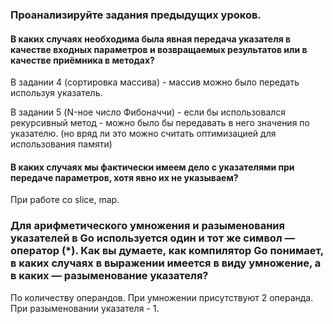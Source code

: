 ### Проанализируйте задания предыдущих уроков.
#### В каких случаях необходима была явная передача указателя в качестве входных параметров и возвращаемых результатов или в качестве приёмника в методах? 

В задании 4 (сортировка массива) - массив можно было передать используя указатель.

В задании 5 (N-ное число Фибоначчи) - если бы использовался рекурсивный метод - можно было бы передавать в него значения по указателю. (но вряд ли это можно считать оптимизацией для использования памяти)

#### В каких случаях мы фактически имеем дело с указателями при передаче параметров, хотя явно их не указываем?

При работе со slice, map.

### Для арифметического умножения и разыменования указателей в Go используется один и тот же символ — оператор (*). Как вы думаете, как компилятор Go понимает, в каких случаях в выражении имеется в виду умножение, а в каких — разыменование указателя?

По количеству операндов. 
При умножении присутствуют 2 операнда. При разыменовании указателя - 1.
